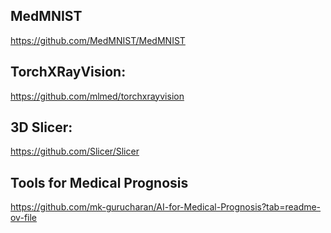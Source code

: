## MedMNIST
https://github.com/MedMNIST/MedMNIST

## TorchXRayVision:
https://github.com/mlmed/torchxrayvision

## 3D Slicer:
https://github.com/Slicer/Slicer

## Tools for Medical Prognosis
https://github.com/mk-gurucharan/AI-for-Medical-Prognosis?tab=readme-ov-file
